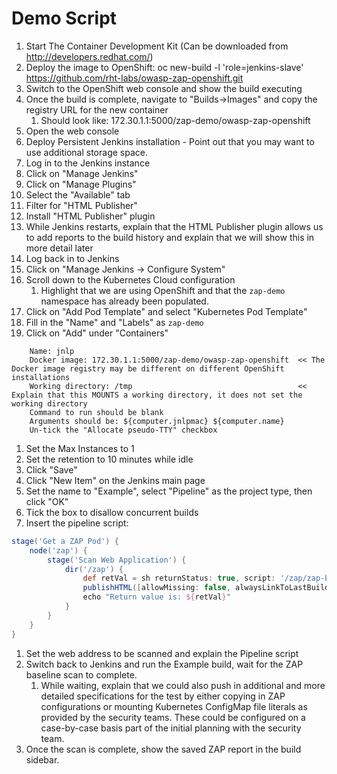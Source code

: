 # Demo Script

1. Start The Container Development Kit (Can be downloaded from http://developers.redhat.com/)
1. Deploy the image to OpenShift: oc new-build -l 'role=jenkins-slave' https://github.com/rht-labs/owasp-zap-openshift.git
1. Switch to the OpenShift web console and show the build executing
1. Once the build is complete, navigate to "Builds->Images" and copy the registry URL for the new container
   1. Should look like: 172.30.1.1:5000/zap-demo/owasp-zap-openshift
1. Open the web console
1. Deploy Persistent Jenkins installation - Point out that you may want to use additional storage space.
1. Log in to the Jenkins instance
1. Click on "Manage Jenkins"
1. Click on "Manage Plugins"
1. Select the "Available" tab
1. Filter for "HTML Publisher"
1. Install "HTML Publisher" plugin
1. While Jenkins restarts, explain that the HTML Publisher plugin allows us to add reports to the build history and explain that we will show this in more detail later
1. Log back in to Jenkins
1. Click on "Manage Jenkins -> Configure System"
1. Scroll down to the Kubernetes Cloud configuration
   1. Highlight that we are using OpenShift and that the `zap-demo` namespace has already been populated.
1. Click on "Add Pod Template" and select "Kubernetes Pod Template"
1. Fill in the "Name" and "Labels" as `zap-demo`
1. Click on "Add" under "Containers"
```
    Name: jnlp
    Docker image: 172.30.1.1:5000/zap-demo/owasp-zap-openshift  << The Docker image registry may be different on different OpenShift installations
    Working directory: /tmp                                     << Explain that this MOUNTS a working directory, it does not set the working directory
    Command to run should be blank
    Arguments should be: ${computer.jnlpmac} ${computer.name}
    Un-tick the "Allocate pseudo-TTY" checkbox
```
1. Set the Max Instances to 1
1. Set the retention to 10 minutes while idle
1. Click "Save"
1. Click "New Item" on the Jenkins main page
1. Set the name to "Example", select "Pipeline" as the project type, then click "OK"
1. Tick the box to disallow concurrent builds
1. Insert the pipeline script:
```groovy
stage('Get a ZAP Pod') {
    node('zap') {
        stage('Scan Web Application') {
            dir('/zap') {
                def retVal = sh returnStatus: true, script: '/zap/zap-baseline.py -r baseline.html -t http://<some-web-site>'
                publishHTML([allowMissing: false, alwaysLinkToLastBuild: false, keepAll: true, reportDir: '/zap/wrk', reportFiles: 'baseline.html', reportName: 'ZAP Baseline Scan', reportTitles: 'ZAP Baseline Scan'])
                echo "Return value is: ${retVal}"
            }
        }
    }
}
```
1. Set the web address to be scanned and explain the Pipeline script
1. Switch back to Jenkins and run the Example build, wait for the ZAP baseline scan to complete. 
   1. While waiting, explain that we could also push in additional and more detailed specifications for the test by either copying in ZAP configurations or mounting Kubernetes ConfigMap file literals as provided by the security teams. These could be configured on a case-by-case basis part of the initial planning with the security team.
1. Once the scan is complete, show the saved ZAP report in the build sidebar.